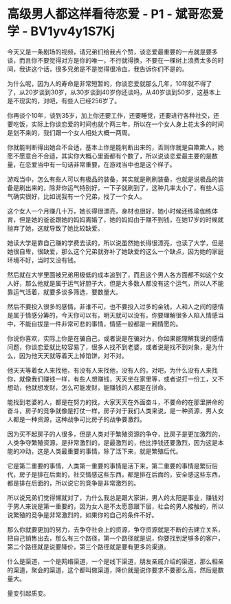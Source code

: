 # 高级男人都这样看待恋爱 - P1 - 斌哥恋爱学 - BV1yv4y1S7Kj

今天又是一条剧场的视频，请兄弟们给我点个赞，谈恋爱最重要的一点就是要多谈，而且你不要觉得对方是你的唯一，不行就得换，不要在一棵树上浪费太多的时间，我讲这个话，很多兄弟是不是觉得很冷血，我告诉你们不是的。

为什么呢，因为人的寿命是非常短暂的，你谈恋爱就那么几年，10年就不得了了，从20岁谈到30岁，从30岁谈到40岁你还谈吗，从40岁谈到50岁，这基本上是不现实的，对吧，有些人已经256岁了。

你再谈个10年，谈到35岁，加上你还要工作，还要睡觉，还要进行各种社交，还要吃饭，实际上你谈恋爱的时间也就个两三年，所以在一个女人身上花太多的时间是划不来的，我们跟一个女人相处大概一两周。

你就能判断得出她合不合适，基本上你是能判断出来的，否则你就是自欺欺人，她愿不愿意合不合适，其实你大概心里面都有个数了，所以说谈恋爱最主要的是数量，在恋爱当中有一句话非常重要，在游戏当中也是这个样子。

游戏当中，怎么有些人可以有极品的装备，其实就是刷刷装备，也就是说极品的装备是刷出来的，除非你运气特别好，一下子就刷到了，这种几率太小了，有些人运气确实很好，比如说我有一个兄弟，找了一个女人。

这个女人一个月赚几十万，她长得很漂亮，身材也很好，她小时候还练瑜伽练体育，但是她的爸爸跟她的妈妈离婚了，她的妈妈由于赚不到钱，在她17岁的时候就抛弃了她，这就导致了她比较缺爱。

她读大学是靠自己赚的学费去读的，所以说虽然她长得很漂亮，也读了大学，但是她很自卑，很缺爱，那么这个兄弟就弥补了她缺爱的这么一个缺点，因为她的家庭环境不好，当时又没有钱。

然后就在大学里面被兄弟用极低的成本追到了，而且这个男人各方面都不如这个女人好，那么他就是属于运气好胆子大，但是大多数人都没有这个运气，所以人不能靠运气活着，就要多谈多筛选，要数量大。

然后不要投入很多的感情，非谁不可，也不要投入过多的金钱，人和人之间的感情是属于情感分筹的，今天你可以有，明天就可以没有，你要理解很多人陷入情感当中，不能自拔是一件非常可悲的事情，情感一般都是一厢情愿的。

你说你喜欢，实际上你是在骗自己，或者说是在骗对方，你如果能理解我说的感情问题，你谈恋爱就比较容易了，很多人找不到老婆，或者说是找不到对象，是为什么，因为他天天就等着天上掉馅饼，对不对。

他天天等着女人来找他，有没有人来找他，没有人的，对吧，为什么没有人来找你，就像我们赚钱一样，有些人想赚钱，天天坐在家里等，或者说打一份工，又不想动，他就想发财，怎么可能发财，能赚钱的人都是在拼命。

能找到老婆的人，都是在努力的找，大家天天在外面奋斗，不要命的在那里拼命的奋斗，房子的竞争就像是打仗一样，房子对于我们人类来说，是一种资源，男人女人都是一种资源，这种战争可比房子的战争要激烈。

因为买不起房子的人很多，但是人类对于繁殖资源的争夺，比房子是更加激烈的，人类争夺繁殖资源，是非常激烈的，是最激烈的，他比挣钱还要激烈，因为这是本能的冲动，这是人类最重要的事情，除了活下来，就是繁殖后代。

它是第二重要的事情，人类第一重要的事情是活下来，第二重要的事情是繁衍后代，房子是排在后面的，社交情感这些东西，都是排在后面的，安全感这些东西，都是排在后面的，所以说它的竞争是非常激烈的。

所以说兄弟们觉得懒就对了，为什么我总是跟大家讲，男人的太阳是事业，赚钱对于男人来说是第一重要的，因为女人是不太愿意跟下层，社会的男人接触的，所以说繁殖的竞争是非常激烈的，如果你的自己的条件不好。

那么你就要更加的努力，去争夺社会上的资源，争夺资源就是不断的去建立关系，把自己销售出去，那么有三个路径，第一个路径就是说，你要找到足够多的客户，第二个路径就是说要降价，第三个路径就是要有更多的渠道。

什么是渠道，一个是网络渠道，一个是线下渠道，朋友亲戚介绍的渠道，那么相亲的渠道，聚会的渠道，这个都叫做渠道，降价就是说你要求不要那么高，然后是数量大。

量变引起质变。